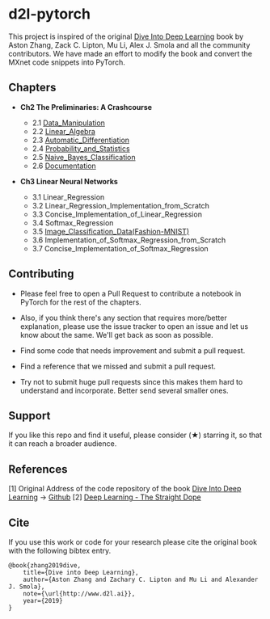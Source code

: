 # d2l-pytorch
This project is inspired of the original [Dive Into Deep Learning](https://d2l.ai) book by Aston Zhang, Zack C. Lipton, Mu Li, Alex J. Smola 
and all the community contributors. We have made an effort to modify the book and convert the MXnet code snippets into PyTorch.  

## Chapters

  * **Ch2 The Preliminaries: A Crashcourse**
    * 2.1 [Data_Manipulation](https://github.com/dsgiitr/d2l-pytorch/blob/master/Ch2_The_Preliminaries_A_Crashcourse/Data_Manipulation.ipynb)
    * 2.2 [Linear_Algebra](https://github.com/dsgiitr/d2l-pytorch/blob/master/Ch2_The_Preliminaries_A_Crashcourse/Linear_Algebra.ipynb)
    * 2.3 [Automatic_Differentiation](https://github.com/dsgiitr/d2l-pytorch/blob/master/Ch2_The_Preliminaries_A_Crashcourse/Automatic_Differentiation.ipynb)
    * 2.4 [Probability_and_Statistics](https://github.com/dsgiitr/d2l-pytorch/blob/master/Ch2_The_Preliminaries_A_Crashcourse/Probability_and_Statistics.ipynb)
    * 2.5 [Naive_Bayes_Classification](https://github.com/dsgiitr/d2l-pytorch/blob/master/Ch2_The_Preliminaries_A_Crashcourse/Naive_Bayes_Classification.ipynb)
    * 2.6 [Documentation](https://github.com/dsgiitr/d2l-pytorch/blob/master/Ch2_The_Preliminaries_A_Crashcourse/Documentation.ipynb)
    
  * **Ch3 Linear Neural Networks**
    * 3.1 Linear_Regression 
    * 3.2 Linear_Regression_Implementation_from_Scratch
    * 3.3 Concise_Implementation_of_Linear_Regression
    * 3.4 Softmax_Regression
    * 3.5 [Image_Classification_Data(Fashion-MNIST)](https://github.com/dsgiitr/d2l-pytorch/blob/master/Ch3_Linear_Neural_Networks/Image_Classification_Data(Fashion-MNIST).ipynb)
    * 3.6 Implementation_of_Softmax_Regression_from_Scratch
    * 3.7 Concise_Implementation_of_Softmax_Regression

## Contributing

  * Please feel free to open a Pull Request to contribute a notebook in PyTorch for the rest of the chapters.

  * Also, if you think there's any section that requires more/better explanation, please use the issue tracker to 
    open an issue and let us know about the same. We'll get back as soon as possible.

  * Find some code that needs improvement and submit a pull request.

  * Find a reference that we missed and submit a pull request.

  * Try not to submit huge pull requests since this makes them hard to understand and incorporate. 
    Better send several smaller ones.

## Support 

If you like this repo and find it useful, please consider (★) starring it, so that it can reach a broader audience.

## References

[1] Original Address of the code repository of the book [Dive Into Deep Learning](https://d2l.ai) ->
[Github](https://github.com/d2l-ai/d2l-en)
[2] [Deep Learning - The Straight Dope](https://github.com/zackchase/mxnet-the-straight-dope)

## Cite
If you use this work or code for your research please cite the original book with the following bibtex entry.
```
@book{zhang2019dive,
    title={Dive into Deep Learning},
    author={Aston Zhang and Zachary C. Lipton and Mu Li and Alexander J. Smola},
    note={\url{http://www.d2l.ai}},
    year={2019}
}
```
